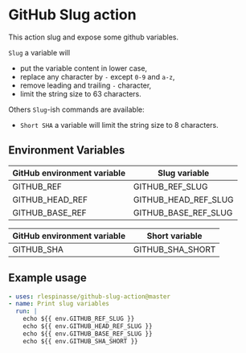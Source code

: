 # GitHub Slug action

This action slug and expose some github variables.

`Slug` a variable will

- put the variable content in lower case,
- replace any character by `-` except `0-9` and `a-z`,
- remove leading and trailing `-` character,
- limit the string size to 63 characters.

Others `Slug`-ish commands are available:
- `Short SHA` a variable will limit the string size to 8 characters.

## Environment Variables

| GitHub environment variable | Slug variable |
| - | - |
| GITHUB_REF | GITHUB_REF_SLUG |
| GITHUB_HEAD_REF | GITHUB_HEAD_REF_SLUG |
| GITHUB_BASE_REF | GITHUB_BASE_REF_SLUG |

| GitHub environment variable | Short variable |
| - | - |
| GITHUB_SHA | GITHUB_SHA_SHORT |

## Example usage

```yaml
- uses: rlespinasse/github-slug-action@master
- name: Print slug variables
  run: |
    echo ${{ env.GITHUB_REF_SLUG }}
    echo ${{ env.GITHUB_HEAD_REF_SLUG }}
    echo ${{ env.GITHUB_BASE_REF_SLUG }}
    echo ${{ env.GITHUB_SHA_SHORT }}
```
